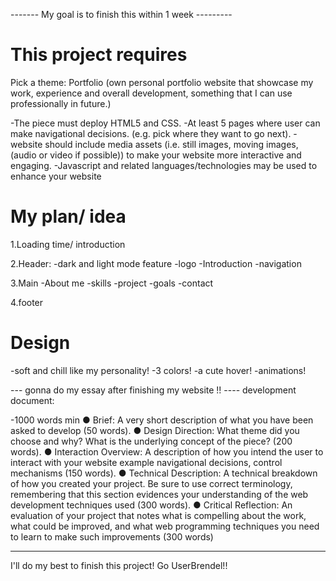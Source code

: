 ------- My goal is to finish this within 1 week ---------

# This project requires 

Pick a theme: Portfolio
(own personal portfolio website that showcase
my work, experience and overall development, something that I can use
professionally in future.)


-The piece must deploy HTML5 and CSS.
-At least 5 pages where user can make navigational decisions.  (e.g. pick where they want
to go next).
-website should include media assets (i.e. still images, moving
images, (audio or video if possible)) to make your website more
interactive and engaging.
-Javascript and related languages/technologies may be used to enhance
your website

# My plan/ idea

1.Loading time/ introduction

2.Header:
-dark and light mode feature
-logo
-Introduction
-navigation

3.Main
-About me
-skills
-project
-goals
-contact

4.footer

# Design
-soft and chill like my personality!
-3 colors! 
-a cute hover!
-animations!



--- gonna do my essay after finishing my website !! ----
development document:

-1000 words min
● Brief: A very short description of what you have been asked to develop (50
words).
● Design Direction: What theme did you choose and why? What is the
underlying concept of the piece? (200 words).
● Interaction Overview: A description of how you intend the user to interact
with your website example navigational decisions, control mechanisms
(150 words).
● Technical Description: A technical breakdown of how you created your
project. Be sure to use correct terminology, remembering that this section
evidences your understanding of the web development techniques used
(300 words).
● Critical Reflection: An evaluation of your project that notes what is
compelling about the work, what could be improved, and what web
programming techniques you need to learn to make such improvements
(300 words)

---------------------------------------------------------
I'll do my best to finish this project! Go UserBrendel!!